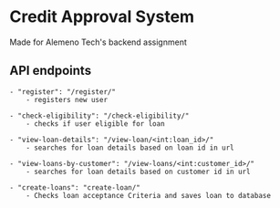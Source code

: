# Credit Approval System
Made for Alemeno Tech's backend assignment

## API endpoints
    - "register": "/register/"
        - registers new user

    - "check-eligibility": "/check-eligibility/"
        - checks if user eligible for loan

    - "view-loan-details": "/view-loan/<int:loan_id>/"
        - searches for loan details based on loan id in url

    - "view-loans-by-customer": "/view-loans/<int:customer_id>/"
        - searches for loan details based on customer id in url

    - "create-loans": "create-loan/"
        - Checks loan acceptance Criteria and saves loan to database